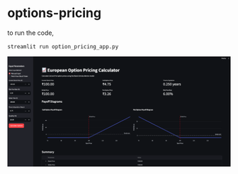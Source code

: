 # options-pricing

to run the code, 
```bash
streamlit run option_pricing_app.py
```

![alt text](image.png)